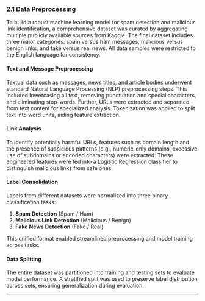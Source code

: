 ### 2.1 Data Preprocessing

To build a robust machine learning model for spam detection and malicious link identification, a comprehensive dataset was curated by aggregating multiple publicly available sources from Kaggle. The final dataset includes three major categories: spam versus ham messages, malicious versus benign links, and fake versus real news. All data samples were restricted to the English language for consistency.

#### Text and Message Preprocessing

Textual data such as messages, news titles, and article bodies underwent standard Natural Language Processing (NLP) preprocessing steps. This included lowercasing all text, removing punctuation and special characters, and eliminating stop-words. Further, URLs were extracted and separated from text content for specialized analysis. Tokenization was applied to split text into word units, aiding feature extraction.

#### Link Analysis

To identify potentially harmful URLs, features such as domain length and the presence of suspicious patterns (e.g., numeric-only domains, excessive use of subdomains or encoded characters) were extracted. These engineered features were fed into a Logistic Regression classifier to distinguish malicious links from safe ones.

#### Label Consolidation

Labels from different datasets were normalized into three binary classification tasks:

1. **Spam Detection** (Spam / Ham)
2. **Malicious Link Detection** (Malicious / Benign)
3. **Fake News Detection** (Fake / Real)

This unified format enabled streamlined preprocessing and model training across tasks.

#### Data Splitting

The entire dataset was partitioned into training and testing sets to evaluate model performance. A stratified split was used to preserve label distribution across sets, ensuring generalization during evaluation.


---

